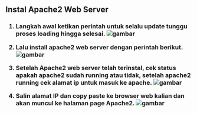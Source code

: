 ## Instal Apache2 Web Server

<h3>

1. Langkah awal ketikan perintah untuk selalu update tunggu proses loading hingga selesai.
![gambar](https://github.com/Daru-Riono/devops22-dumbways-Daru_Riono/blob/main/Week%201/Day%201/Install%20apache2%20web%20sever/img/3.png?raw=true)


2. Lalu install apache2 web server dengan perintah berikut.
![gambar](https://github.com/Daru-Riono/devops22-dumbways-Daru_Riono/blob/main/Week%201/Day%201/Install%20apache2%20web%20sever/img/2.png?raw=true)


3. Setelah Apache2 web server telah terinstal, cek status apakah apache2 sudah running atau tidak, setelah apache2 running cek alamat ip untuk masuk ke apache.
![gambar](https://github.com/Daru-Riono/devops22-dumbways-Daru_Riono/blob/main/Week%201/Day%201/Install%20apache2%20web%20sever/img/4.png?raw=true)


4. Salin alamat IP dan copy paste ke browser web kalian dan akan muncul ke halaman page Apache2.
![gambar](https://github.com/Daru-Riono/devops22-dumbways-Daru_Riono/blob/main/Week%201/Day%201/Install%20apache2%20web%20sever/img/1.png?raw=true)</h3>

